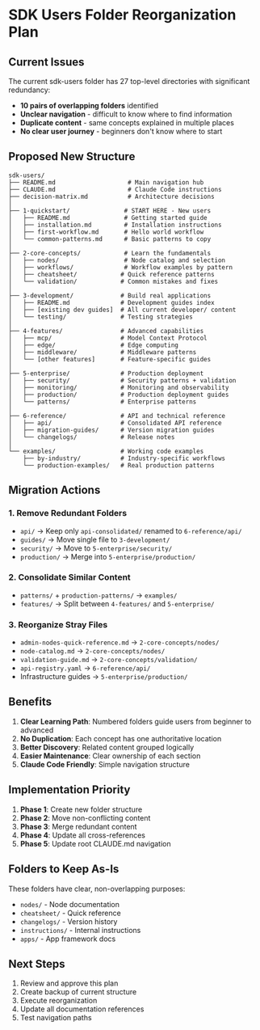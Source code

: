 # SDK Users Folder Reorganization Plan

## Current Issues

The current sdk-users folder has 27 top-level directories with significant redundancy:
- **10 pairs of overlapping folders** identified
- **Unclear navigation** - difficult to know where to find information
- **Duplicate content** - same concepts explained in multiple places
- **No clear user journey** - beginners don't know where to start

## Proposed New Structure

```
sdk-users/
├── README.md                    # Main navigation hub
├── CLAUDE.md                    # Claude Code instructions
├── decision-matrix.md           # Architecture decisions
│
├── 1-quickstart/               # START HERE - New users
│   ├── README.md               # Getting started guide
│   ├── installation.md         # Installation instructions
│   ├── first-workflow.md       # Hello world workflow
│   └── common-patterns.md      # Basic patterns to copy
│
├── 2-core-concepts/            # Learn the fundamentals
│   ├── nodes/                  # Node catalog and selection
│   ├── workflows/              # Workflow examples by pattern
│   ├── cheatsheet/            # Quick reference patterns
│   └── validation/            # Common mistakes and fixes
│
├── 3-development/             # Build real applications
│   ├── README.md              # Development guides index
│   ├── [existing dev guides]  # All current developer/ content
│   └── testing/               # Testing strategies
│
├── 4-features/                # Advanced capabilities
│   ├── mcp/                   # Model Context Protocol
│   ├── edge/                  # Edge computing
│   ├── middleware/            # Middleware patterns
│   └── [other features]       # Feature-specific guides
│
├── 5-enterprise/              # Production deployment
│   ├── security/              # Security patterns + validation
│   ├── monitoring/            # Monitoring and observability
│   ├── production/            # Production deployment guides
│   └── patterns/              # Enterprise patterns
│
├── 6-reference/               # API and technical reference
│   ├── api/                   # Consolidated API reference
│   ├── migration-guides/      # Version migration guides
│   └── changelogs/            # Release notes
│
└── examples/                  # Working code examples
    ├── by-industry/           # Industry-specific workflows
    └── production-examples/   # Real production patterns
```

## Migration Actions

### 1. **Remove Redundant Folders**
- `api/` → Keep only `api-consolidated/` renamed to `6-reference/api/`
- `guides/` → Move single file to `3-development/`
- `security/` → Move to `5-enterprise/security/`
- `production/` → Merge into `5-enterprise/production/`

### 2. **Consolidate Similar Content**
- `patterns/` + `production-patterns/` → `examples/`
- `features/` → Split between `4-features/` and `5-enterprise/`

### 3. **Reorganize Stray Files**
- `admin-nodes-quick-reference.md` → `2-core-concepts/nodes/`
- `node-catalog.md` → `2-core-concepts/nodes/`
- `validation-guide.md` → `2-core-concepts/validation/`
- `api-registry.yaml` → `6-reference/api/`
- Infrastructure guides → `5-enterprise/production/`

## Benefits

1. **Clear Learning Path**: Numbered folders guide users from beginner to advanced
2. **No Duplication**: Each concept has one authoritative location
3. **Better Discovery**: Related content grouped logically
4. **Easier Maintenance**: Clear ownership of each section
5. **Claude Code Friendly**: Simple navigation structure

## Implementation Priority

1. **Phase 1**: Create new folder structure
2. **Phase 2**: Move non-conflicting content
3. **Phase 3**: Merge redundant content
4. **Phase 4**: Update all cross-references
5. **Phase 5**: Update root CLAUDE.md navigation

## Folders to Keep As-Is

These folders have clear, non-overlapping purposes:
- `nodes/` - Node documentation
- `cheatsheet/` - Quick reference
- `changelogs/` - Version history
- `instructions/` - Internal instructions
- `apps/` - App framework docs

## Next Steps

1. Review and approve this plan
2. Create backup of current structure
3. Execute reorganization
4. Update all documentation references
5. Test navigation paths